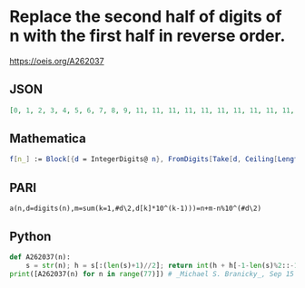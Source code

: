 # Replace the second half of digits of n with the first half in reverse order\.
https://oeis.org/A262037
## JSON
```JSON
[0, 1, 2, 3, 4, 5, 6, 7, 8, 9, 11, 11, 11, 11, 11, 11, 11, 11, 11, 11, 22, 22, 22, 22, 22, 22, 22, 22, 22, 22, 33, 33, 33, 33, 33, 33, 33, 33, 33, 33, 44, 44, 44, 44, 44, 44, 44, 44, 44, 44, 55, 55, 55, 55, 55, 55, 55, 55, 55, 55, 66, 66, 66, 66, 66, 66, 66, 66, 66, 66, 77, 77, 77, 77, 77, 77, 77]
```
## Mathematica
```Mathematica
f[n_] := Block[{d = IntegerDigits@ n}, FromDigits[Take[d, Ceiling[Length[d]/2]]~Join~Reverse@ Take[d, Floor[Length[d]/2]]]]; Table[f@ n, {n, 0, 120}] (* _Michael De Vlieger_, Sep 09 2015 *)
```
## PARI
```PARI
a(n,d=digits(n),m=sum(k=1,#d\2,d[k]*10^(k-1)))=n+m-n%10^(#d\2)
```
## Python
```Python
def A262037(n):
    s = str(n); h = s[:(len(s)+1)//2]; return int(h + h[-1-len(s)%2::-1])
print([A262037(n) for n in range(77)]) # _Michael S. Branicky_, Sep 15 2022
```
